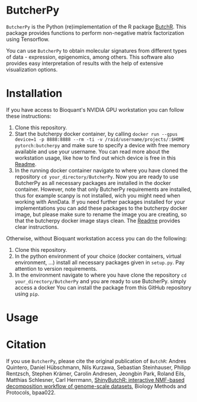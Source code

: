 # ButcherPy 
  
`ButcherPy` is the Python (re)implementation of the R package [ButchR](https://github.com/hdsu-bioquant/ButchR). This package provides functions to perform non-negative matrix factorization using Tensorflow. 

You can use `ButcherPy` to obtain molecular signatures from different types of data - expression, epigenomics, among others. This software also provides easy interpretation of results with the help of extensive visualization options.

# Installation  

If you have access to Bioquant's NVIDIA GPU workstation you can follow these instructions:
1. Clone this repository.
2. Start the butcherpy docker container, by calling `docker run --gpus device=1 -p 8888:8888 --rm -ti -v /raid/username/projects/:$HOME pytorch:butcherpy` and make sure to specify a device with free memory available and use your username. You can read more about the workstation usage, like how to find out which device is free in this [Readme](https://github.com/hdsu-bioquant/dgx-workstation).
3. In the running docker container navigate to where you have cloned the repository `cd your_directory/ButcherPy`.
Now you are ready to use ButcherPy as all necessary packages are installed in the docker container. However, note that only ButcherPy requirements are installed, thus for example scanpy is not installed, wich you might need when working with AnnData. If you need further packages installed for your implementations you can add these packages to the butcherpy docker image, but please make sure to rename the image you are creating, so that the butcherpy docker image stays clean. The [Readme](https://github.com/hdsu-bioquant/dgx-workstation) provides clear instructions.

Otherwise, without Bioquant workstation access you can do the following:
1. Clone this repository.
2. In the python environment of your choice (docker containers, virtual environment, ...) install all necessary packages given in `setup.py`. Pay attention to version requirements.
3. In the environment navigate to where you have clone the repository `cd your_directory/ButcherPy` and you are ready to use ButcherPy.
 simply access a docker 
You can install the package from this GitHub repository using `pip`.

# Usage


 
# Citation

If you use `ButcherPy`, please cite the original publication of `ButchR`: 
Andres Quintero, Daniel Hübschmann, Nils Kurzawa, Sebastian Steinhauser, Philipp Rentzsch, Stephen Krämer, Carolin Andresen, Jeongbin Park, Roland Eils, Matthias Schlesner, Carl Herrmann, [ShinyButchR: interactive NMF-based decomposition workflow of genome-scale datasets](https://doi.org/10.1093/biomethods/bpaa022), Biology Methods and Protocols, bpaa022.
